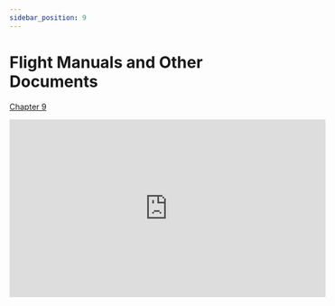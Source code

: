 ```yaml
---
sidebar_position: 9
---
```


# Flight Manuals and Other Documents

[Chapter 9](https://www.faa.gov/sites/faa.gov/files/11_phak_ch9.pdf)

<iframe width="560" height="315" src="https://www.youtube-nocookie.com/embed/j19ENTJfL_s?si=udD7k3AXNEwcjfIg" title="YouTube video player" frameborder="0" allow="accelerometer; clipboard-write; encrypted-media; picture-in-picture; web-share; fullscreen" referrerpolicy="strict-origin-when-cross-origin" allowfullscreen></iframe>